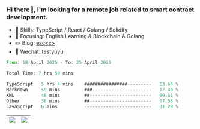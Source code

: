 ### Hi there👋, I'm looking for a remote job related to smart contract development.


- 🔨 Skills: TypeScript / React / Golang / Solidity
- 🎯 Focusing: English Learning & Blockchain & Golang
- ✏️ Blog: [esc\<x\>](https://escx.github.io)
- 💬 Wechat: testyuyu


<!--START_SECTION:waka-->

```rust
From: 18 April 2025 - To: 25 April 2025

Total Time: 7 hrs 59 mins

TypeScript   5 hrs 4 mins    ################---------   63.64 %
Markdown     59 mins         ###----------------------   12.40 %
XML          46 mins         ##-----------------------   09.61 %
Other        36 mins         ##-----------------------   07.58 %
JavaScript   6 mins          -------------------------   01.28 %
```

<!--END_SECTION:waka-->


| <img align="center" src="https://github-readme-stats.vercel.app/api/?username=escX&show_icons=true&theme=buefy&hide_border=true&card_width=500" /> | <img align="center" src="https://github-readme-stats.vercel.app/api/top-langs/?username=escX&layout=compact&theme=buefy&hide_border=true&card_width=500" /> |
| ------------- | ------------- |
